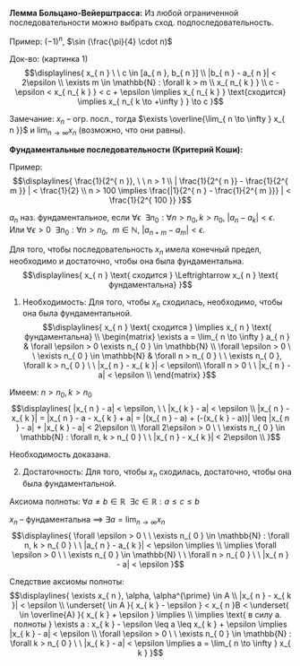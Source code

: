 **Лемма Больцано-Вейерштрасса:** Из любой ограниченной последовательности можно выбрать сход. подпоследовательность. 

Пример: $(-1)^{ n }$, $\sin (\frac{\pi}{4} \cdot n)$ 

Док-во: 
(картинка 1)
$$\displaylines{
x_{ n } \ \ c \in [a_{ n }, b_{ n }] \\ 
|b_{ n } - a_{ n }| < 2\epsilon \\ 
\exists m \in \mathbb{N} : \forall k > m \\ 
x_{ n_{ k } } \\ 
c - \epsilon < x_{ n_{ k } } < c + \epsilon \implies x_{ n_{ k } } \text{сходится} \implies x_{ n_{ k \to +\infty } } \to c
}$$

Замечание: $x_{ n }$ – огр. посл., тогда $\exists \overline{\lim_{ n \to \infty } x_{ n }}$ и $\lim_{ n \to \infty }x_{ n }$ (возможно, что они равны). 

**Фундаментальные последовательности (Критерий Коши):** 

Пример:
$$\displaylines{
\frac{1}{2^{ n }}, \ \ n > 1 \\ 
| \frac{1}{2^{ n }} - \frac{1}{2^{ m }} | < \frac{1}{2} \\ 
n > 100 \implies \frac{|1}{2^{ n } - \frac{1}{2^{ m }}} | < \frac{1}{2^{ 100 }}
}$$

$a_{ n }$ наз. фундаментальное, если $\forall \epsilon \ \ \exists n_{ 0 } : \forall n > n_{ 0 }, k >n_{ 0 }$, $|a_{ n } - a_{ k }| < \epsilon$. Или $\forall \epsilon > 0 \ \ \exists n_{ 0 } : \forall n > n_{ 0 }, \ \ m \in \mathbb{N}$, $|a_{ n + m } - a_{ m }| < \epsilon$. 

Для того, чтобы последовательность $x_{ n }$ имела конечный предел, необходимо и достаточно, чтобы она была фундаментальна. 
$$\displaylines{
x_{ n } \text{ сходится } \Leftrightarrow x_{ n } \text{ фундаментальна}
}$$
1. Необходимость: Для того, чтобы $x_{ n }$ сходилась, необходимо, чтобы она была фундаментальной. 
$$\displaylines{
x_{ n } \text{ сходится } \implies x_{ n } \text{ фундаментальна} \\ 
\begin{matrix}
\exists a = \lim_{ n \to \infty } a_{ n } &  \forall \epsilon > 0 \exists n_{ 0 } \in \mathbb{N} \\
\forall \epsilon > 0 \ \ \exists n_{ 0 } \in \mathbb{N}  & \forall n > n_{ 0 } \ \ \exists n_{ 0 }, \forall k > n_{ 0 } \ \ |x_{ n } - x_{ k }| < \epsilon\\ 
\forall n > 0 \ \ |x_{ n } - a| < \epsilon \\
\end{matrix}
}$$

Имеем: $n > n_{ 0 }, k > n_{ 0 }$
$$\displaylines{
|x_{ n } - a| < \epsilon, \ \ |x_{ k } - a| < \epsilon \\ 
|x_{ n } - x_{ k }| = |x_{ n } - a - x_{ k } + a| = |(x_{ n } - a) + (-(x_{ k } - a))| \leq |x_{ n } - a| + |x_{ k } - a| < 2\epsilon \\ 
\forall 2\epsilon > 0 \ \ \exists n_{ 0 } \in \mathbb{N} : \forall n, k > n_{ 0 } \ \ |x_{ n } - x_{ k }| < 2\epsilon \\ 
}$$

Необходимость доказана. 

2. Достаточность: Для того, чтобы $x_{ n }$ сходилась, достаточно, чтобы она была фундаментальной. 

Аксиома полноты: $\forall a \neq b \in \mathbb{R} \ \ \exists c \in \mathbb{R} : a \leq c\leq b$ 

$x_{ n }$ – фундаментальна $\implies$ $\exists a = \lim_{ n \to \infty }x_{ n }$ 
$$\displaylines{
\forall \epsilon > 0 \ \ \exists n_{ 0 } \in \mathbb{N} : \forall n, k > n_{ 0 } \ \ |a_{ n } - a_{ k }| < \epsilon \implies \\
\implies \forall \epsilon > 0 \ \ \exists n_{ 0 } \in \mathbb{N} \ \ \forall n > n_{ 0 } \ \  |x_{ n } - a| < \epsilon 
}$$

Следствие аксиомы полноты: 
$$\displaylines{
\exists x_{ n }, \alpha, \alpha^{\prime} \in A \\ 
|x_{ n } - x_{ k }| < \epsilon \\ 
\underset{ \in A }{ x_{ k } - \epsilon } < x_{ n  }B < \underset{ \in \overline{A} }{ x_{ k } + \epsilon } \implies \\
\implies \text{ в силу а. полноты } \exists a : x_{ k } - \epsilon \leq a \leq x_{ k } + \epsilon \implies |x_{ k } - a| < \epsilon \\ 
\forall \epsilon > 0 \ \ \exists n_{ 0 } \in \mathbb{N} : \forall k > n_{ 0 } \ \ |x_{ k } - a| < \epsilon \implies a = \lim_{ n \to \infty } x_{ k } 
}$$

